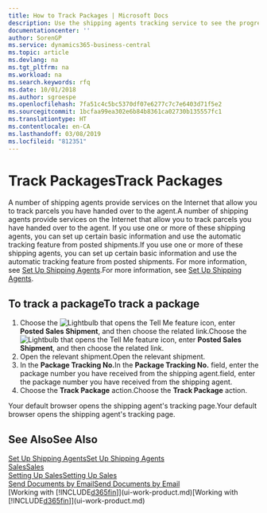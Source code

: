 ```yaml
---
title: How to Track Packages | Microsoft Docs
description: Use the shipping agents tracking service to see the progress of a delivery.
documentationcenter: ''
author: SorenGP
ms.service: dynamics365-business-central
ms.topic: article
ms.devlang: na
ms.tgt_pltfrm: na
ms.workload: na
ms.search.keywords: rfq
ms.date: 10/01/2018
ms.author: sgroespe
ms.openlocfilehash: 7fa51c4c5bc5370df07e6277c7c7e6403d71f5e2
ms.sourcegitcommit: 1bcfaa99ea302e6b84b8361ca02730b135557fc1
ms.translationtype: HT
ms.contentlocale: en-CA
ms.lasthandoff: 03/08/2019
ms.locfileid: "812351"
---
```

# <a name="track-packages"></a><span data-ttu-id="d4d77-103">Track Packages</span><span class="sxs-lookup"><span data-stu-id="d4d77-103">Track Packages</span></span>
<span data-ttu-id="d4d77-104">A number of shipping agents provide services on the Internet that allow you to track parcels you have handed over to the agent.</span><span class="sxs-lookup"><span data-stu-id="d4d77-104">A number of shipping agents provide services on the Internet that allow you to track parcels you have handed over to the agent.</span></span> <span data-ttu-id="d4d77-105">If you use one or more of these shipping agents, you can set up certain basic information and use the automatic tracking feature from posted shipments.</span><span class="sxs-lookup"><span data-stu-id="d4d77-105">If you use one or more of these shipping agents, you can set up certain basic information and use the automatic tracking feature from posted shipments.</span></span> <span data-ttu-id="d4d77-106">For more information, see [Set Up Shipping Agents](sales-how-to-set-up-shipping-agents.md).</span><span class="sxs-lookup"><span data-stu-id="d4d77-106">For more information, see [Set Up Shipping Agents](sales-how-to-set-up-shipping-agents.md).</span></span>  

## <a name="to-track-a-package"></a><span data-ttu-id="d4d77-107">To track a package</span><span class="sxs-lookup"><span data-stu-id="d4d77-107">To track a package</span></span>
1. <span data-ttu-id="d4d77-108">Choose the ![Lightbulb that opens the Tell Me feature](media/ui-search/search_small.png "Tell me what you want to do") icon, enter **Posted Sales Shipment**, and then choose the related link.</span><span class="sxs-lookup"><span data-stu-id="d4d77-108">Choose the ![Lightbulb that opens the Tell Me feature](media/ui-search/search_small.png "Tell me what you want to do") icon, enter **Posted Sales Shipment**, and then choose the related link.</span></span>
2. <span data-ttu-id="d4d77-109">Open the relevant shipment.</span><span class="sxs-lookup"><span data-stu-id="d4d77-109">Open the relevant shipment.</span></span>
3. <span data-ttu-id="d4d77-110">In the **Package Tracking No.**</span><span class="sxs-lookup"><span data-stu-id="d4d77-110">In the **Package Tracking No.**</span></span> <span data-ttu-id="d4d77-111">field, enter the package number you have received from the shipping agent.</span><span class="sxs-lookup"><span data-stu-id="d4d77-111">field, enter the package number you have received from the shipping agent.</span></span>
4. <span data-ttu-id="d4d77-112">Choose the **Track Package** action.</span><span class="sxs-lookup"><span data-stu-id="d4d77-112">Choose the **Track Package** action.</span></span>

<span data-ttu-id="d4d77-113">Your default browser opens the shipping agent's tracking page.</span><span class="sxs-lookup"><span data-stu-id="d4d77-113">Your default browser opens the shipping agent's tracking page.</span></span>

## <a name="see-also"></a><span data-ttu-id="d4d77-114">See Also</span><span class="sxs-lookup"><span data-stu-id="d4d77-114">See Also</span></span>
[<span data-ttu-id="d4d77-115">Set Up Shipping Agents</span><span class="sxs-lookup"><span data-stu-id="d4d77-115">Set Up Shipping Agents</span></span>](sales-how-to-set-up-shipping-agents.md)  
[<span data-ttu-id="d4d77-116">Sales</span><span class="sxs-lookup"><span data-stu-id="d4d77-116">Sales</span></span>](sales-manage-sales.md)  
[<span data-ttu-id="d4d77-117">Setting Up Sales</span><span class="sxs-lookup"><span data-stu-id="d4d77-117">Setting Up Sales</span></span>](sales-setup-sales.md)  
[<span data-ttu-id="d4d77-118">Send Documents by Email</span><span class="sxs-lookup"><span data-stu-id="d4d77-118">Send Documents by Email</span></span>](ui-how-send-documents-email.md)  
<span data-ttu-id="d4d77-119">[Working with [!INCLUDE[d365fin](includes/d365fin_md.md)]](ui-work-product.md)</span><span class="sxs-lookup"><span data-stu-id="d4d77-119">[Working with [!INCLUDE[d365fin](includes/d365fin_md.md)]](ui-work-product.md)</span></span>
